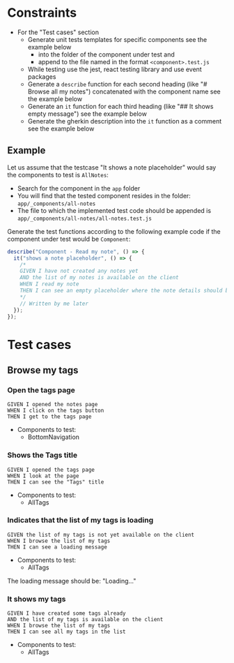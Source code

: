# Constraints

- For the "Test cases" section
  - Generate unit tests templates for specific components see the example below
    - into the folder of the component under test and
    - append to the file named in the format `<component>.test.js`
  - While testing use the jest, react testing library and use event packages
  - Generate a `describe` function for each second heading (like "# Browse all my notes") concatenated with the component name see the example below
  - Generate an `it` function for each third heading (like "## It shows empty message") see the example below
  - Generate the gherkin description into the `it` function as a comment see the example below

## Example

Let us assume that the testcase "It shows a note placeholder" would say the components to test is `AllNotes`:

- Search for the component in the `app` folder
- You will find that the tested component resides in the folder: `app/_components/all-notes`
- The file to which the implemented test code should be appended is `app/_components/all-notes/all-notes.test.js`

Generate the test functions according to the following example code if the component under test would be `Component`:

```javascript
describe("Component - Read my note", () => {
  it("shows a note placeholder", () => {
    /*
    GIVEN I have not created any notes yet
    AND the list of my notes is available on the client
    WHEN I read my note
    THEN I can see an empty placeholder where the note details should be
    */
    // Written by me later
  });
});
```

# Test cases

## Browse my tags

### Open the tags page

```gherkin
GIVEN I opened the notes page
WHEN I click on the tags button
THEN I get to the tags page
```

- Components to test:
  - BottomNavigation

### Shows the Tags title

```gherkin
GIVEN I opened the tags page
WHEN I look at the page
THEN I can see the "Tags" title
```

- Components to test:
  - AllTags

### Indicates that the list of my tags is loading

```gherkin
GIVEN the list of my tags is not yet available on the client
WHEN I browse the list of my tags
THEN I can see a loading message
```

- Components to test:
  - AllTags

The loading message should be: "Loading..."

### It shows my tags

```gherkin
GIVEN I have created some tags already
AND the list of my tags is available on the client
WHEN I browse the list of my tags
THEN I can see all my tags in the list
```

- Components to test:
  - AllTags
